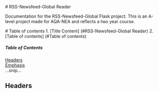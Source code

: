 <a name="RSS-Newsfeed-Global Reader"/>
# RSS-Newsfeed-Global Reader 

Documentation for the RSS-Newsfeed-Global Flask project. This is an A-level project made for AQA-NEA and reflects a two year course.

<a name="Table of contents"/>
# Table of contents
1. [Title Content] (#RSS-Newsfeed-Global Reader)
2. [Table of contents] (#Table of contents)
  
##### Table of Contents  
[Headers](#headers)  
[Emphasis](#emphasis)  
...snip...    
<a name="headers"/>
## Headers
